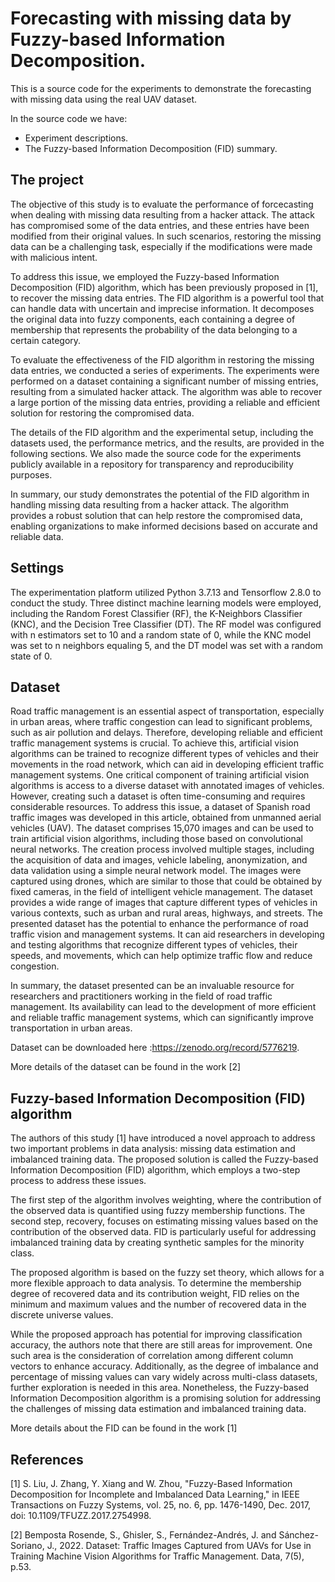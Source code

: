 # Forecasting with missing data by Fuzzy-based Information Decomposition.

This is a source code for the experiments to demonstrate the forecasting with missing data using the real UAV dataset.

In the source code we have:

- Experiment descriptions.
- The Fuzzy-based Information Decomposition (FID) summary.

## The project

The objective of this study is to evaluate the performance of forcecasting when dealing with missing data resulting from a hacker attack. The attack has compromised some of the data entries, and these entries have been modified from their original values. In such scenarios, restoring the missing data can be a challenging task, especially if the modifications were made with malicious intent.

To address this issue, we employed the Fuzzy-based Information Decomposition (FID) algorithm, which has been previously proposed in [1], to recover the missing data entries. The FID algorithm is a powerful tool that can handle data with uncertain and imprecise information. It decomposes the original data into fuzzy components, each containing a degree of membership that represents the probability of the data belonging to a certain category.

To evaluate the effectiveness of the FID algorithm in restoring the missing data entries, we conducted a series of experiments. The experiments were performed on a dataset containing a significant number of missing entries, resulting from a simulated hacker attack. The algorithm was able to recover a large portion of the missing data entries, providing a reliable and efficient solution for restoring the compromised data.

The details of the FID algorithm and the experimental setup, including the datasets used, the performance metrics, and the results, are provided in the following sections. We also made the source code for the experiments publicly available in a repository for transparency and reproducibility purposes.

In summary, our study demonstrates the potential of the FID algorithm in handling missing data resulting from a hacker attack. The algorithm provides a robust solution that can help restore the compromised data, enabling organizations to make informed decisions based on accurate and reliable data.

## Settings

The experimentation platform utilized Python 3.7.13 and Tensorflow 2.8.0 to conduct the study. Three distinct machine learning models were employed, including the Random Forest Classifier (RF), the K-Neighbors Classifier (KNC), and the Decision Tree Classifier (DT). The RF model was configured with n estimators set to 10 and a random state of 0, while the KNC model was set to n neighbors equaling 5, and the DT model was set with a random state of 0.

## Dataset

Road traffic management is an essential aspect of transportation, especially in urban areas, where traffic congestion can lead to significant problems, such as air pollution and delays. Therefore, developing reliable and efficient traffic management systems is crucial. To achieve this, artificial vision algorithms can be trained to recognize different types of vehicles and their movements in the road network, which can aid in developing efficient traffic management systems.
One critical component of training artificial vision algorithms is access to a diverse dataset with annotated images of vehicles. However, creating such a dataset is often time-consuming and requires considerable resources. To address this issue, a dataset of Spanish road traffic images was developed in this article, obtained from unmanned aerial vehicles (UAV).
The dataset comprises 15,070 images and can be used to train artificial vision algorithms, including those based on convolutional neural networks. The creation process involved multiple stages, including the acquisition of data and images, vehicle labeling, anonymization, and data validation using a simple neural network model. The images were captured using drones, which are similar to those that could be obtained by fixed cameras, in the field of intelligent vehicle management. The dataset provides a wide range of images that capture different types of vehicles in various contexts, such as urban and rural areas, highways, and streets. The presented dataset has the potential to enhance the performance of road traffic vision and management systems. It can aid researchers in developing and testing algorithms that recognize different types of vehicles, their speeds, and movements, which can help optimize traffic flow and reduce congestion.

In summary, the dataset presented can be an invaluable resource for researchers and practitioners working in the field of road traffic management. Its availability can lead to the development of more efficient and reliable traffic management systems, which can significantly improve transportation in urban areas.

Dataset can be downloaded here :https://zenodo.org/record/5776219.

More details of the dataset can be found in the work [2]

## Fuzzy-based Information Decomposition (FID) algorithm

The authors of this study [1] have introduced a novel approach to address two important problems in data analysis: missing data estimation and imbalanced training data. The proposed solution is called the Fuzzy-based Information Decomposition (FID) algorithm, which employs a two-step process to address these issues.

The first step of the algorithm involves weighting, where the contribution of the observed data is quantified using fuzzy membership functions. The second step, recovery, focuses on estimating missing values based on the contribution of the observed data. FID is particularly useful for addressing imbalanced training data by creating synthetic samples for the minority class.

The proposed algorithm is based on the fuzzy set theory, which allows for a more flexible approach to data analysis. To determine the membership degree of recovered data and its contribution weight, FID relies on the minimum and maximum values and the number of recovered data in the discrete universe values.

While the proposed approach has potential for improving classification accuracy, the authors note that there are still areas for improvement. One such area is the consideration of correlation among different column vectors to enhance accuracy. Additionally, as the degree of imbalance and percentage of missing values can vary widely across multi-class datasets, further exploration is needed in this area. Nonetheless, the Fuzzy-based Information Decomposition algorithm is a promising solution for addressing the challenges of missing data estimation and imbalanced training data.

More details about the FID can be found in the work [1]

## References 

[1] S. Liu, J. Zhang, Y. Xiang and W. Zhou, "Fuzzy-Based Information Decomposition for Incomplete and Imbalanced Data Learning," in IEEE Transactions on Fuzzy Systems, vol. 25, no. 6, pp. 1476-1490, Dec. 2017, doi: 10.1109/TFUZZ.2017.2754998.

[2] Bemposta Rosende, S., Ghisler, S., Fernández-Andrés, J. and Sánchez-Soriano, J., 2022. Dataset: Traffic Images Captured from UAVs for Use in Training Machine Vision Algorithms for Traffic Management. Data, 7(5), p.53.
